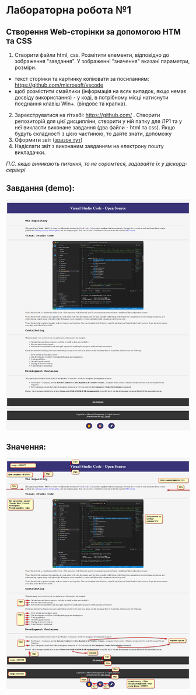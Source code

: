 # Лабораторна робота №1
## Створення Web-сторінки за допомогою HTM та CSS 
1. Створити файли html, css. Розмітити елементи, відповідно до зображення "завдання". У зображенні "значення" вказані параметри, розміри. 
- текст сторінки та картинку копіювати за посиланням: https://github.com/microsoft/vscode
- щоб розмістити смайлики (інформація на всяк випадок, якщо немає досвіду використання) - у коді, в потрібному місці натиснути поєднання клавіш Win+. (віндовс та крапка). 

2. Зареєструватися на гітхабі: https://github.com/ . Створити репозиторій для цієї дисципліни, створити у ній папку для ЛР1 та у неї викласти виконане завдання (два файли - html та css). Якщо будуть складності з цією частиною, то дайте знати, допоможу 
3. Оформити звіт ([зразок тут](https://docs.google.com/document/d/1CFvfYB5FFX3-WBAzTivNe3agYEEcfW1Z/edit?usp=sharing&ouid=104655624940914441082&rtpof=true&sd=true))
4. Надіслати звіт з виконаним завданням на електрону пошту викладачки.

*П.С. якщо виникають питання, то не соромтеся, задавайте їх у діскорд-сервері*


## Завдання (demo): 
![Завдання](task.png)

## Значення: 
![Значення](values.png)
